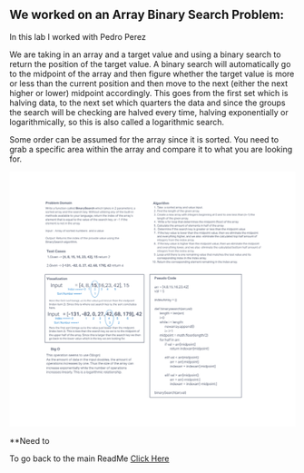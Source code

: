 ## We worked on an Array Binary Search Problem:

In this lab I worked with Pedro Perez

We are taking in an array and a target value and using a binary search to return the position of the target value. A binary search will automatically go to the midpoint of the array and then figure whether the target value is more or less than the current position and then move to the next (either the next higher or lower) midpoint accordingly. This goes from the first set which is halving data, to the next set which quarters the data and since the groups the search will be checking are halved every time, halving exponentially or logarithmically, so this is also called a logarithmic search.

Some order can be assumed for the array since it is sorted. You need to grab a specific area within the array and compare it to what you are looking for.

![See my work here](python/code_challenges/array-binary-search/CodeChallenge3.png)

**Need to

To go back to the main ReadMe [Click Here](../../README.md)

